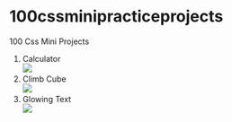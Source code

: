 # 100cssminipracticeprojects
100 Css Mini Projects
1. Calculator<br>
![](https://media.giphy.com/media/d9J6inh3TQl2ZZBuu5/giphy.gif)
2. Climb Cube <br>
![](https://media.giphy.com/media/hZolVztzvOf2XObfYX/giphy.gif)
3. Glowing Text <br>
![](https://media.giphy.com/media/bgK5uZ8vQw7GnqBANl/giphy.gif)
